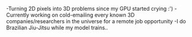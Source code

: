 -Turning 2D pixels into 3D problems since my GPU started crying :')
-Currently working on cold-emailing every known 3D companies/researchers in the universe for a remote job opportunity
-I do Brazilian Jiu-Jitsu while my model trains..
